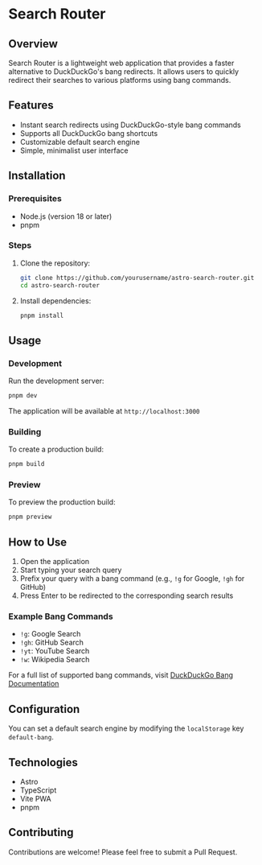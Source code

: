 # Search Router

## Overview

Search Router is a lightweight web application that provides a faster alternative to DuckDuckGo's bang redirects. It allows users to quickly redirect their searches to various platforms using bang commands.

## Features

- Instant search redirects using DuckDuckGo-style bang commands
- Supports all DuckDuckGo bang shortcuts
- Customizable default search engine
- Simple, minimalist user interface

## Installation

### Prerequisites

- Node.js (version 18 or later)
- pnpm

### Steps

1. Clone the repository:

   ```bash
   git clone https://github.com/yourusername/astro-search-router.git
   cd astro-search-router
   ```

2. Install dependencies:
   ```bash
   pnpm install
   ```

## Usage

### Development

Run the development server:

```bash
pnpm dev
```

The application will be available at `http://localhost:3000`

### Building

To create a production build:

```bash
pnpm build
```

### Preview

To preview the production build:

```bash
pnpm preview
```

## How to Use

1. Open the application
2. Start typing your search query
3. Prefix your query with a bang command (e.g., `!g` for Google, `!gh` for GitHub)
4. Press Enter to be redirected to the corresponding search results

### Example Bang Commands

- `!g`: Google Search
- `!gh`: GitHub Search
- `!yt`: YouTube Search
- `!w`: Wikipedia Search

For a full list of supported bang commands, visit [DuckDuckGo Bang Documentation](https://duckduckgo.com/bang.html)

## Configuration

You can set a default search engine by modifying the `localStorage` key `default-bang`.

## Technologies

- Astro
- TypeScript
- Vite PWA
- pnpm

## Contributing

Contributions are welcome! Please feel free to submit a Pull Request.

